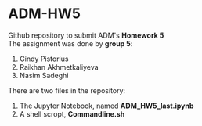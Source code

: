 # ADM-HW5  
Github repository to submit ADM's **Homework 5**  
The assignment was done by **group 5**:  
1) Cindy Pistorius  
2) Raikhan Akhmetkaliyeva  
3) Nasim Sadeghi  

There are two files in the repository:  
1) The Jupyter Notebook, named **ADM_HW5_last.ipynb**  
2) A shell scropt, **Commandline.sh**  
